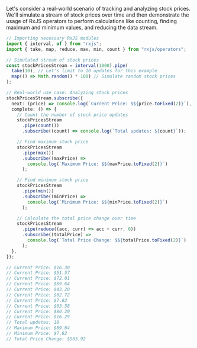 Let's consider a real-world scenario of tracking and analyzing stock prices. We'll simulate a stream of stock prices over time and then demonstrate the usage of RxJS operators to perform calculations like counting, finding maximum and minimum values, and reducing the data stream.

```typescript
// Importing necessary RxJS modules
import { interval, of } from "rxjs";
import { take, map, reduce, max, min, count } from "rxjs/operators";

// Simulated stream of stock prices
const stockPricesStream = interval(1000).pipe(
  take(10), // Let's limit to 10 updates for this example
  map(() => Math.random() * 100) // Simulate random stock prices
);

// Real-world use case: Analyzing stock prices
stockPricesStream.subscribe({
  next: (price) => console.log(`Current Price: $${price.toFixed(2)}`),
  complete: () => {
    // Count the number of stock price updates
    stockPricesStream
      .pipe(count())
      .subscribe((count) => console.log(`Total updates: ${count}`));

    // Find maximum stock price
    stockPricesStream
      .pipe(max())
      .subscribe((maxPrice) =>
        console.log(`Maximum Price: $${maxPrice.toFixed(2)}`)
      );

    // Find minimum stock price
    stockPricesStream
      .pipe(min())
      .subscribe((minPrice) =>
        console.log(`Minimum Price: $${minPrice.toFixed(2)}`)
      );

    // Calculate the total price change over time
    stockPricesStream
      .pipe(reduce((acc, curr) => acc + curr, 0))
      .subscribe((totalPrice) =>
        console.log(`Total Price Change: $${totalPrice.toFixed(2)}`)
      );
  },
});

// Current Price: $16.30
// Current Price: $51.57
// Current Price: $72.01
// Current Price: $89.64
// Current Price: $43.20
// Current Price: $62.72
// Current Price: $7.82
// Current Price: $63.58
// Current Price: $80.20
// Current Price: $16.29
// Total updates: 10
// Maximum Price: $89.64
// Minimum Price: $7.82
// Total Price Change: $503.92
```
